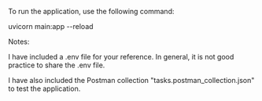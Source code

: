 To run the application, use the following command:

uvicorn main:app --reload



Notes:

I have included a .env file for your reference. In general, it is not good practice to share the .env file.

I have also included the Postman collection "tasks.postman_collection.json" to test the application.